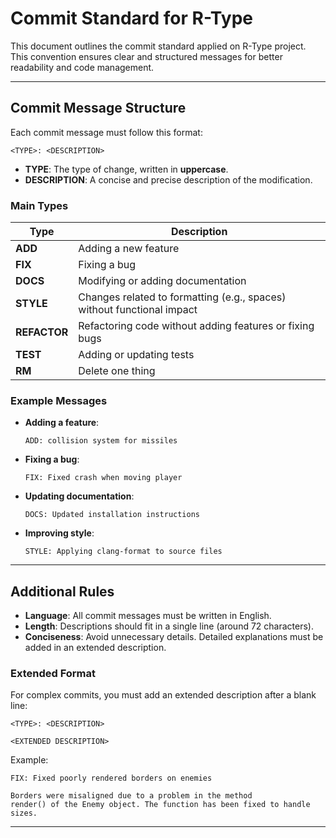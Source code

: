 
# Commit Standard for R-Type

This document outlines the commit standard applied on R-Type project. This convention ensures clear and structured messages for better readability and code management.

---

## Commit Message Structure

Each commit message must follow this format:
```
<TYPE>: <DESCRIPTION>
```
- **TYPE**: The type of change, written in **uppercase**.
- **DESCRIPTION**: A concise and precise description of the modification.

### Main Types

| Type         | Description                                                            |
|--------------|------------------------------------------------------------------------|
| **ADD**      | Adding a new feature                                                   |
| **FIX**      | Fixing a bug                                                           |
| **DOCS**     | Modifying or adding documentation                                      |
| **STYLE**    | Changes related to formatting (e.g., spaces) without functional impact |
| **REFACTOR** | Refactoring code without adding features or fixing bugs                |
| **TEST**     | Adding or updating tests                                               |
| **RM**       | Delete one thing                                                       |

### Example Messages

- **Adding a feature**:
  ```
  ADD: collision system for missiles
  ```

- **Fixing a bug**:
  ```
  FIX: Fixed crash when moving player
  ```

- **Updating documentation**:
  ```
  DOCS: Updated installation instructions
  ```

- **Improving style**:
  ```
  STYLE: Applying clang-format to source files
  ```

---

## Additional Rules

- **Language**: All commit messages must be written in English.
- **Length**: Descriptions should fit in a single line (around 72 characters).
- **Conciseness**: Avoid unnecessary details. Detailed explanations must be added in an extended description.

### Extended Format
For complex commits, you must add an extended description after a blank line:
```
<TYPE>: <DESCRIPTION>

<EXTENDED DESCRIPTION>
```

Example:
```
FIX: Fixed poorly rendered borders on enemies

Borders were misaligned due to a problem in the method
render() of the Enemy object. The function has been fixed to handle sizes.
```

---
